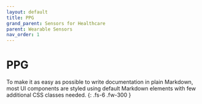 ```yaml
---
layout: default
title: PPG
grand_parent: Sensors for Healthcare
parent: Wearable Sensors
nav_order: 1
---
```


# PPG

To make it as easy as possible to write documentation in plain Markdown, most UI components are styled using default Markdown elements with few additional CSS classes needed.
{: .fs-6 .fw-300 }
